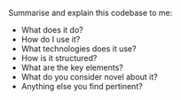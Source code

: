 Summarise and explain this codebase to me:

- What does it do?
- How do I use it?
- What technologies does it use?
- How is it structured?
- What are the key elements?
- What do you consider novel about it?
- Anything else you find pertinent?
